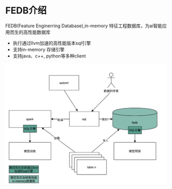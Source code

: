 # FEDB介绍

FEDB\(Feature Enginerring Database\),in-memory 特征工程数据库，为ai智能应用而生的高性能数据库

* 执行通过llvm加速的高性能版本sql引擎
* 支持in-memory 存储引擎
* 支持java、c++, python等多种client

![](assets/fedb_arch.png)
